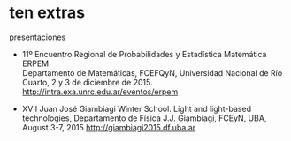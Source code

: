 # ten extras
presentaciones

* 11º Encuentro Regional de Probabilidades y Estadística Matemática ERPEM  
Departamento de Matemáticas, FCEFQyN, Universidad Nacional de Río Cuarto, 2 y 3 
de diciembre de 2015. http://intra.exa.unrc.edu.ar/eventos/erpem


* XVII Juan José Giambiagi Winter School.
Light and light-based technologies, Departamento de Física J.J. Giambiagi, FCEyN, UBA, August 3-7, 2015
http://giambiagi2015.df.uba.ar
